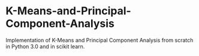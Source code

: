 # K-Means-and-Principal-Component-Analysis
Implementation of K-Means and Principal Component Analysis from scratch in Python 3.0 and in scikit learn. 
